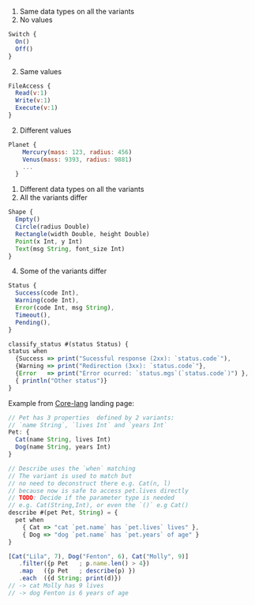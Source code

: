 
1. Same data types on all the variants
  1. No values
```js
Switch {
  On()
  Off()
}
```
  
  2. Same values
  ```js
FileAccess { 
    Read(v:1)
    Write(v:1)
    Execute(v:1)
  }
```

  2. Different values
```js
Planet {
    Mercury(mass: 123, radius: 456)
    Venus(mass: 9393, radius: 9881)
    ... 
  }
```
1. Different data types on all the variants
  2. All the variants differ
  ```js
Shape {
    Empty()
    Circle(radius Double)
    Rectangle(width Double, height Double)
    Point(x Int, y Int)
    Text(msg String, font_size Int)
  }
```
  4. Some of the variants differ
  ```js
Status { 
    Success(code Int),
    Warning(code Int),
    Error(code Int, msg String),
    Timeout(), 
    Pending(),
  }

classify_status #(status Status) { 
  status when
    {Success => print("Sucessful response (2xx): `status.code`"),
    {Warning => print("Redirection (3xx): `status.code`"},
    {Error   => print("Error ocurred: `status.mgs`(`status.code`)") },
    { println("Other status")}
}
```


Example from [Core-lang](https://core-lag.dev) landing page: 

```js
// Pet has 3 properties  defined by 2 variants: 
// `name String`, `lives Int` and `years Int`
Pet: {
  Cat(name String, lives Int)
  Dog(name String, years Int)
}

// Describe uses the `when` matching
// The variant is used to match but 
// no need to deconstruct there e.g. Cat(n, l)
// because now is safe to access pet.lives directly
// TODO: Decide if the parameter type is needed 
// e.g. Cat(String,Int), or even the `()` e.g Cat()
describe #(pet Pet, String) = {
  pet when 
    { Cat => "cat `pet.name` has `pet.lives` lives" },
	{ Dog => "dog `pet.name` has `pet.years` of age" }
}

[Cat("Lila", 7), Dog("Fenton", 6), Cat("Molly", 9)]
   .filter({p Pet   ; p.name.len() > 4})
   .map   ({p Pet   ; describe(p) })
   .each  ({d String; print(d)})
// -> cat Molly has 9 lives
// -> dog Fenton is 6 years of age

```


